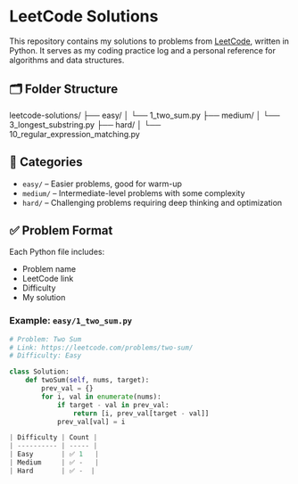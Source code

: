 # LeetCode Solutions

This repository contains my solutions to problems from [LeetCode](https://leetcode.com/), written in Python. It serves as my coding practice log and a personal reference for algorithms and data structures.

## 🗂 Folder Structure
leetcode-solutions/
├── easy/
│ └── 1_two_sum.py
├── medium/
│ └── 3_longest_substring.py
├── hard/
│ └── 10_regular_expression_matching.py

## 📌 Categories

- `easy/` – Easier problems, good for warm-up
- `medium/` – Intermediate-level problems with some complexity
- `hard/` – Challenging problems requiring deep thinking and optimization

## ✅ Problem Format

Each Python file includes:

- Problem name
- LeetCode link
- Difficulty
- My solution

### Example: `easy/1_two_sum.py`
```python
# Problem: Two Sum
# Link: https://leetcode.com/problems/two-sum/
# Difficulty: Easy

class Solution:
    def twoSum(self, nums, target):
        prev_val = {}
        for i, val in enumerate(nums):
            if target - val in prev_val:
                return [i, prev_val[target - val]]
            prev_val[val] = i

| Difficulty | Count |
| ---------- | ----- |
| Easy       | ✅ 1   |
| Medium     | ✅ -   |
| Hard       | ✅ -  |
